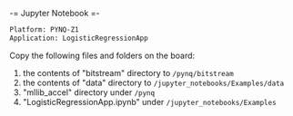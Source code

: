 -= Jupyter Notebook =-

```txt
Platform: PYNQ-Z1
Application: LogisticRegressionApp
```
Copy the following files and folders on the board:
1. the contents of "bitstream" directory to `/pynq/bitstream`
2. the contents of "data" directory to `/jupyter_notebooks/Examples/data`
3. "mllib\_accel" directory under `/pynq` 
4. "LogisticRegressionApp.ipynb" under `/jupyter_notebooks/Examples`

